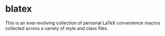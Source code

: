 # blatex

This is an ever-evolving collection of personal LaTeX convenience macros
collected across a variety of style and class files.
